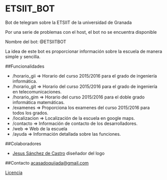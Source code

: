 # ETSIIT_BOT
Bot de telegram sobre la ETSIIT de la universidad de Granada

Por una serie de problemas con el host, el bot no se encuentra disponible

Nombre del bot: @ETSIITBOT

La idea de este bot es proporcionar información sobre la escuela de manera simple y sencilla.

##Funcionalidades

* /horario_gii => Horario del curso 2015/2016 para el grado de ingeniería informática.
* /horario_git => Horario del curso 2015/2016 para el grado de ingeniería en telecomunicaciones.
* /horario_gim => Horario del curso 2015/2016 para el doble grado informática matemáticas.
* /examenes => Proporciona los examenes del curso 2015/2016 para todos los grados.
* /localizacion => Localización de la escuela en google maps.
* /contacto => Información de contacto de los desarrolladores.
* /web => Web de la escuela
* /ayuda => Información detallada sobre las funciones.


##Colaboradores

* [Jesus Sánchez de Castro](https://github.com/Yissoft) diseñador del logo

##Contacto
acasadoquijada@gmail.com

[Licencia](https://github.com/acasadoquijada/ETSIIT_BOT/blob/master/LICENSE)
